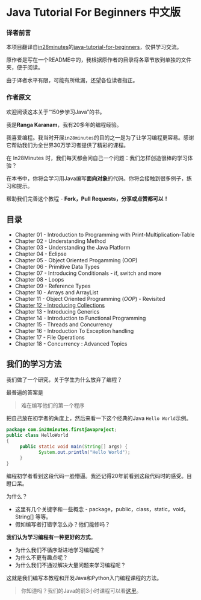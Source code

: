 # Java Tutorial For Beginners 中文版

### 译者前言
本项目翻译自[in28minutes](https://github.com/in28minutes)的[java-tutorial-for-beginners](https://github.com/in28minutes/java-tutorial-for-beginners)，仅供学习交流。

原作者是写在一个README中的，我根据原作者的目录将各章节放到单独的文件夹，便于阅读。

由于译者水平有限，可能有所纰漏，还望各位读者指正。

### 作者原文

欢迎阅读这本关于“150步学习Java”的书。

我是**Ranga Karanam**，我有20多年的编程经验。

我喜爱编程。我当时开展`in28minutes`的目的之一是为了让学习编程更容易。感谢它帮助我们为全世界30万学习者提供了精彩的课程。

在 In28Minutes 时，我们每天都会问自己一个问题：我们怎样创造很棒的学习体验？

在本书中，你将会学习用Java编写**面向对象**的代码。你将会接触到很多例子，练习和提示。

帮助我们完善这个教程 - **Fork，Pull Requests，分享或点赞都可以！**

## 目录

- Chapter 01 - Introduction to Programming with Print-Multiplication-Table
- Chapter 02 - Understanding Method
- Chapter 03 - Understanding the Java Platform
- Chapter 04 - Eclipse
- Chapter 05 - Object Oriented Progamming (OOP)
- Chapter 06 - Primitive Data Types
- Chapter 07 - Introducing Conditionals - if, switch and more
- Chapter 08 - Loops
- Chapter 09 - Reference Types
- Chapter 10 - Arrays and ArrayList
- Chapter 11 - Object Oriented Programming (*OOP*) - Revisited
- [Chapter 12 - Introducing Collections](https://github.com/pythonqi/java-tutorial-for-beginners-zh/tree/master/12-IntroducingCollections)
- Chapter 13 - Introducing Generics
- Chapter 14 - Introduction to Functional Programming
- Chapter 15 - Threads and Concurrency
- Chapter 16 - Introduction To Exception handling
- Chapter 17 - File Operations
- Chapter 18 - Concurrency : Advanced Topics

## 我们的学习方法

我们做了一个研究，关于学生为什么放弃了编程？

最普遍的答案是

> 难在编写他们的第一个程序

把自己放在初学者的角度上，然后来看一下这个经典的Java `Hello World`示例。

```java
package com.in28minutes.firstjavaproject; 
public class HelloWorld 
{   
     public static void main(String[] args) {           
            System.out.println("Hello World");   
     } 
}
```

编程初学者看到这段代码一脸懵逼。我还记得20年前看到这段代码时的感受。目瞪口呆。

为什么？

- 这里有几个关键字和一些概念 - package，public，class，static，void，String[] 等等。
- 假如编写者打错字怎么办？他们能修吗？

**我们认为学习编程有一种更好的方式**。

- 为什么我们不循序渐进地学习编程呢？
- 为什么不更有趣点呢？
- 为什么我们不通过解决大量问题来学习编程呢？

这就是我们编写本教程和开发Java和Python入门编程课程的方法。

> 你知道吗？我们的Java的前3小时课程可以看[这里](https://courses.in28minutes.com/p/java-tutorial-for-beginner-in-250-steps)。